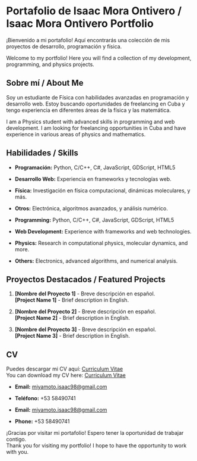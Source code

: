 # Portafolio de Isaac Mora Ontivero / Isaac Mora Ontivero Portfolio

¡Bienvenido a mi portafolio! Aquí encontrarás una colección de mis proyectos de desarrollo, programación y física.

Welcome to my portfolio! Here you will find a collection of my development, programming, and physics projects.

## Sobre mí / About Me

Soy un estudiante de Física con habilidades avanzadas en programación y desarrollo web. Estoy buscando oportunidades de freelancing en Cuba y tengo experiencia en diferentes áreas de la física y las matemática.

I am a Physics student with advanced skills in programming and web development. I am looking for freelancing opportunities in Cuba and have experience in various areas of physics and mathematics.

## Habilidades / Skills

- **Programación:** Python, C/C++, C#, JavaScript, GDScript, HTML5
- **Desarrollo Web:** Experiencia en frameworks y tecnologías web.
- **Física:** Investigación en física computacional, dinámicas moleculares, y más.
- **Otros:** Electrónica, algoritmos avanzados, y análisis numérico.

- **Programming:** Python, C/C++, C#, JavaScript, GDScript, HTML5
- **Web Development:** Experience with frameworks and web technologies.
- **Physics:** Research in computational physics, molecular dynamics, and more.
- **Others:** Electronics, advanced algorithms, and numerical analysis.

## Proyectos Destacados / Featured Projects

1. **[Nombre del Proyecto 1]** - Breve descripción en español.  
   **[Project Name 1]** - Brief description in English.

2. **[Nombre del Proyecto 2]** - Breve descripción en español.  
   **[Project Name 2]** - Brief description in English.

3. **[Nombre del Proyecto 3]** - Breve descripción en español.  
   **[Project Name 3]** - Brief description in English.

## CV

Puedes descargar mi CV aquí: [Curriculum Vitae](https://github.com/MiyamotoIsaac98/isaac-mora-portfolio/blob/main/Curriculum%20Vitae%2C%20Isaac%20Mora%2C%202024.pdf)  
You can download my CV here: [Curriculum Vitae](https://github.com/MiyamotoIsaac98/isaac-mora-portfolio/blob/main/Curriculum%20Vitae%2C%20Isaac%20Mora%2C%202024.pdf)




- **Email:** [miyamoto.isaac98@gmail.com](mailto:miyamoto.isaac98@gmail.com)
- **Teléfono:** +53 58490741

- **Email:** [miyamoto.isaac98@gmail.com](mailto:miyamoto.isaac98@gmail.com)
- **Phone:** +53 58490741

¡Gracias por visitar mi portafolio! Espero tener la oportunidad de trabajar contigo.  
Thank you for visiting my portfolio! I hope to have the opportunity to work with you.
